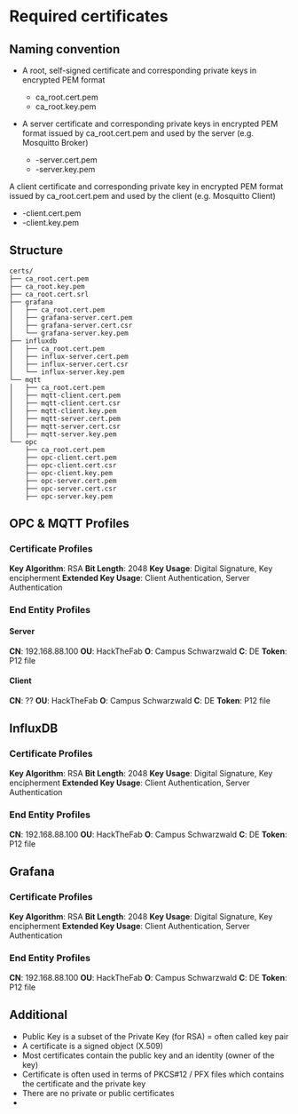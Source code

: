 # Required certificates

## Naming convention

- A root, self-signed certificate and corresponding private keys in encrypted PEM format
  - ca_root.cert.pem
  - ca_root.key.pem

- A server certificate and corresponding private keys in encrypted PEM format issued by ca_root.cert.pem and used by the server (e.g. Mosquitto Broker)
  - <NAME OF THE SERVER>-server.cert.pem
  - <NAME OF THE SERVER>-server.key.pem

A client certificate and corresponding private key in encrypted PEM format issued by ca_root.cert.pem and used by the client (e.g. Mosquitto Client)
  - <NAME OF THE CLIENT>-client.cert.pem
  - <NAME OF THE CLIENT>-client.key.pem

## Structure

    certs/
    ├── ca_root.cert.pem
    ├── ca_root.key.pem
    ├── ca_root.cert.srl
    ├── grafana
    │   ├── ca_root.cert.pem
    │   ├── grafana-server.cert.pem
    │   ├── grafana-server.cert.csr
    │   └── grafana-server.key.pem
    ├── influxdb
    │   ├── ca_root.cert.pem
    │   ├── influx-server.cert.pem
    │   ├── influx-server.cert.csr
    │   └── influx-server.key.pem
    └── mqtt
    │   ├── ca_root.cert.pem
    │   ├── mqtt-client.cert.pem
    │   ├── mqtt-client.cert.csr
    │   ├── mqtt-client.key.pem
    │   ├── mqtt-server.cert.pem
    │   ├── mqtt-server.cert.csr
    │   ├── mqtt-server.key.pem
    └── opc
        ├── ca_root.cert.pem
        ├── opc-client.cert.pem
        ├── opc-client.cert.csr
        ├── opc-client.key.pem
        ├── opc-server.cert.pem
        ├── opc-server.cert.csr
        ├── opc-server.key.pem

## OPC & MQTT Profiles

### Certificate Profiles

**Key Algorithm**: RSA
**Bit Length**: 2048
**Key Usage**: Digital Signature, Key encipherment
**Extended Key Usage**: Client Authentication, Server Authentication

### End Entity Profiles

#### Server
**CN**: 192.168.88.100
**OU**: HackTheFab
**O**: Campus Schwarzwald
**C**: DE
**Token**: P12 file

#### Client
**CN**: ??
**OU**: HackTheFab
**O**: Campus Schwarzwald
**C**: DE
**Token**: P12 file

## InfluxDB
### Certificate Profiles

**Key Algorithm**: RSA
**Bit Length**: 2048
**Key Usage**: Digital Signature, Key encipherment
**Extended Key Usage**: Client Authentication, Server Authentication

### End Entity Profiles

**CN**: 192.168.88.100
**OU**: HackTheFab
**O**: Campus Schwarzwald
**C**: DE
**Token**: P12 file

## Grafana
### Certificate Profiles

**Key Algorithm**: RSA
**Bit Length**: 2048
**Key Usage**: Digital Signature, Key encipherment
**Extended Key Usage**: Client Authentication, Server Authentication

### End Entity Profiles

**CN**: 192.168.88.100
**OU**: HackTheFab
**O**: Campus Schwarzwald
**C**: DE
**Token**: P12 file

## Additional

- Public Key is a subset of the Private Key (for RSA) = often called key pair
- A certificate is a signed object (X.509)
- Most certificates contain the public key and an identity (owner of the key)
- Certificate is often used in terms of PKCS#12 / PFX files which contains the certificate and the private key
- There are no private or public certificates
- 